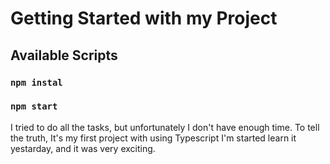 # Getting Started with my Project

## Available Scripts

### `npm instal`
### `npm start`

I tried to do all the tasks, but unfortunately I don't have enough time. To tell the truth, It's my first project with using Typescript I'm started learn it yestarday, and it was very exciting.
